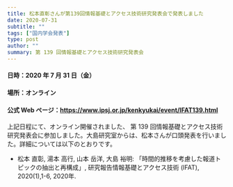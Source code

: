 ```yaml
---
title: 松本直彰さんが第139回情報基礎とアクセス技術研究発表会で発表しました
date: 2020-07-31
subtitle: ""
tags: ["国内学会発表"]
type: post
author: ""
summary: 第 139 回情報基礎とアクセス技術研究発表会
---
```


<!--more-->

#### 日時：2020 年 7 月 31 日（金）

#### 場所：オンライン

#### 公式 Web ページ：https://www.ipsj.or.jp/kenkyukai/event/IFAT139.html

上記日程にて、オンライン開催されました、 第 139 回情報基礎とアクセス技術研究発表会に参加しました。大島研究室からは、松本さんが口頭発表を行いました。詳細については以下のとおりです。

+ 松本 直彰, 湯本 高行, 山本 岳洋, 大島 裕明: 「時間的推移を考慮した報道トピックの抽出と再構成」, 研究報告情報基礎とアクセス技術 (IFAT), 2020(1),1-6, 2020年.